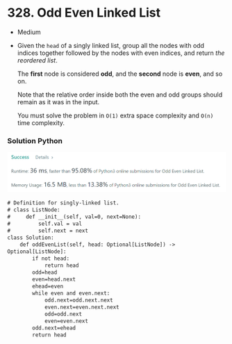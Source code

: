 # 328. Odd Even Linked List

* Medium
*   Given the `head` of a singly linked list, group all the nodes with odd indices together followed by the nodes with even indices, and return _the reordered list_.

    The **first** node is considered **odd**, and the **second** node is **even**, and so on.

    Note that the relative order inside both the even and odd groups should remain as it was in the input.

    You must solve the problem in `O(1)` extra space complexity and `O(n)` time complexity.

### Solution Python&#x20;

![](<../.gitbook/assets/image (4) (1) (1) (1).png>)

```
# Definition for singly-linked list.
# class ListNode:
#     def __init__(self, val=0, next=None):
#         self.val = val
#         self.next = next
class Solution:
    def oddEvenList(self, head: Optional[ListNode]) -> Optional[ListNode]:
        if not head:
            return head
        odd=head
        even=head.next
        ehead=even
        while even and even.next:
            odd.next=odd.next.next
            even.next=even.next.next
            odd=odd.next
            even=even.next
        odd.next=ehead
        return head
```

